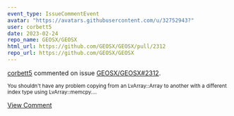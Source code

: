 ```yaml
---
event_type: IssueCommentEvent
avatar: "https://avatars.githubusercontent.com/u/32752943?"
user: corbett5
date: 2023-02-24
repo_name: GEOSX/GEOSX
html_url: https://github.com/GEOSX/GEOSX/pull/2312
repo_url: https://github.com/GEOSX/GEOSX
---
```


<a href='https://github.com/corbett5' target='_blank'>corbett5</a> commented on issue <a href='https://github.com/GEOSX/GEOSX/pull/2312' target='_blank'>GEOSX/GEOSX#2312</a>.

<small>You shouldn't have any problem copying from an LvArray::Array to another with a different index type using LvArray::memcpy....</small>

<a href='https://github.com/GEOSX/GEOSX/pull/2312' target='_blank'>View Comment</a>